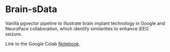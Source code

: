 # Brain-sData
Vanilla pgvector pipeline to illustrate brain implant technology in Google and NeuroPace collaboration, which identify similarities to enhance iEEG seizure. 

Link to the Google Colab [Notebook](https://colab.research.google.com/drive/1fp5GCavpInUp6WnoraRDkCBYKUnNKGpR?usp=drive_link).
